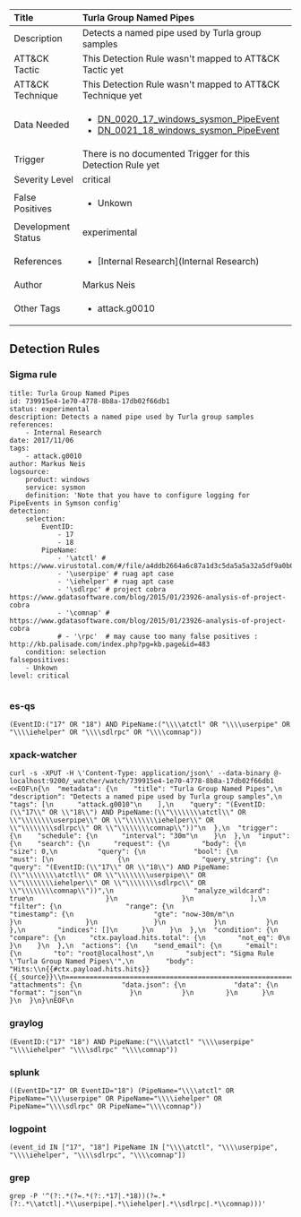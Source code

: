 | Title                | Turla Group Named Pipes                                                                                                                                                 |
|:---------------------|:------------------------------------------------------------------------------------------------------------------------------------------------------------|
| Description          | Detects a named pipe used by Turla group samples                                                                                                                                           |
| ATT&amp;CK Tactic    |   This Detection Rule wasn't mapped to ATT&amp;CK Tactic yet  |
| ATT&amp;CK Technique |  This Detection Rule wasn't mapped to ATT&amp;CK Technique yet  |
| Data Needed          | <ul><li>[DN_0020_17_windows_sysmon_PipeEvent](../Data_Needed/DN_0020_17_windows_sysmon_PipeEvent.md)</li><li>[DN_0021_18_windows_sysmon_PipeEvent](../Data_Needed/DN_0021_18_windows_sysmon_PipeEvent.md)</li></ul>  |
| Trigger              |  There is no documented Trigger for this Detection Rule yet  |
| Severity Level       | critical |
| False Positives      | <ul><li>Unkown</li></ul>  |
| Development Status   | experimental |
| References           | <ul><li>[Internal Research](Internal Research)</li></ul>  |
| Author               | Markus Neis |
| Other Tags           | <ul><li>attack.g0010</li></ul> | 

## Detection Rules

### Sigma rule

```
title: Turla Group Named Pipes
id: 739915e4-1e70-4778-8b8a-17db02f66db1
status: experimental
description: Detects a named pipe used by Turla group samples
references:
    - Internal Research
date: 2017/11/06
tags:
    - attack.g0010
author: Markus Neis
logsource:
    product: windows
    service: sysmon
    definition: 'Note that you have to configure logging for PipeEvents in Symson config'
detection:
    selection:
        EventID: 
            - 17
            - 18
        PipeName: 
            - '\atctl' # https://www.virustotal.com/#/file/a4ddb2664a6c87a1d3c5da5a5a32a5df9a0b0c8f2e951811bd1ec1d44d42ccf1/detection
            - '\userpipe' # ruag apt case
            - '\iehelper' # ruag apt case
            - '\sdlrpc' # project cobra https://www.gdatasoftware.com/blog/2015/01/23926-analysis-of-project-cobra
            - '\comnap' # https://www.gdatasoftware.com/blog/2015/01/23926-analysis-of-project-cobra
            # - '\rpc'  # may cause too many false positives : http://kb.palisade.com/index.php?pg=kb.page&id=483
    condition: selection
falsepositives:
    - Unkown
level: critical


```





### es-qs
    
```
(EventID:("17" OR "18") AND PipeName:("\\\\atctl" OR "\\\\userpipe" OR "\\\\iehelper" OR "\\\\sdlrpc" OR "\\\\comnap"))
```


### xpack-watcher
    
```
curl -s -XPUT -H \'Content-Type: application/json\' --data-binary @- localhost:9200/_watcher/watch/739915e4-1e70-4778-8b8a-17db02f66db1 <<EOF\n{\n  "metadata": {\n    "title": "Turla Group Named Pipes",\n    "description": "Detects a named pipe used by Turla group samples",\n    "tags": [\n      "attack.g0010"\n    ],\n    "query": "(EventID:(\\"17\\" OR \\"18\\") AND PipeName:(\\"\\\\\\\\atctl\\" OR \\"\\\\\\\\userpipe\\" OR \\"\\\\\\\\iehelper\\" OR \\"\\\\\\\\sdlrpc\\" OR \\"\\\\\\\\comnap\\"))"\n  },\n  "trigger": {\n    "schedule": {\n      "interval": "30m"\n    }\n  },\n  "input": {\n    "search": {\n      "request": {\n        "body": {\n          "size": 0,\n          "query": {\n            "bool": {\n              "must": [\n                {\n                  "query_string": {\n                    "query": "(EventID:(\\"17\\" OR \\"18\\") AND PipeName:(\\"\\\\\\\\atctl\\" OR \\"\\\\\\\\userpipe\\" OR \\"\\\\\\\\iehelper\\" OR \\"\\\\\\\\sdlrpc\\" OR \\"\\\\\\\\comnap\\"))",\n                    "analyze_wildcard": true\n                  }\n                }\n              ],\n              "filter": {\n                "range": {\n                  "timestamp": {\n                    "gte": "now-30m/m"\n                  }\n                }\n              }\n            }\n          }\n        },\n        "indices": []\n      }\n    }\n  },\n  "condition": {\n    "compare": {\n      "ctx.payload.hits.total": {\n        "not_eq": 0\n      }\n    }\n  },\n  "actions": {\n    "send_email": {\n      "email": {\n        "to": "root@localhost",\n        "subject": "Sigma Rule \'Turla Group Named Pipes\'",\n        "body": "Hits:\\n{{#ctx.payload.hits.hits}}{{_source}}\\n================================================================================\\n{{/ctx.payload.hits.hits}}",\n        "attachments": {\n          "data.json": {\n            "data": {\n              "format": "json"\n            }\n          }\n        }\n      }\n    }\n  }\n}\nEOF\n
```


### graylog
    
```
(EventID:("17" "18") AND PipeName:("\\\\atctl" "\\\\userpipe" "\\\\iehelper" "\\\\sdlrpc" "\\\\comnap"))
```


### splunk
    
```
((EventID="17" OR EventID="18") (PipeName="\\\\atctl" OR PipeName="\\\\userpipe" OR PipeName="\\\\iehelper" OR PipeName="\\\\sdlrpc" OR PipeName="\\\\comnap"))
```


### logpoint
    
```
(event_id IN ["17", "18"] PipeName IN ["\\\\atctl", "\\\\userpipe", "\\\\iehelper", "\\\\sdlrpc", "\\\\comnap"])
```


### grep
    
```
grep -P '^(?:.*(?=.*(?:.*17|.*18))(?=.*(?:.*\\atctl|.*\\userpipe|.*\\iehelper|.*\\sdlrpc|.*\\comnap)))'
```



